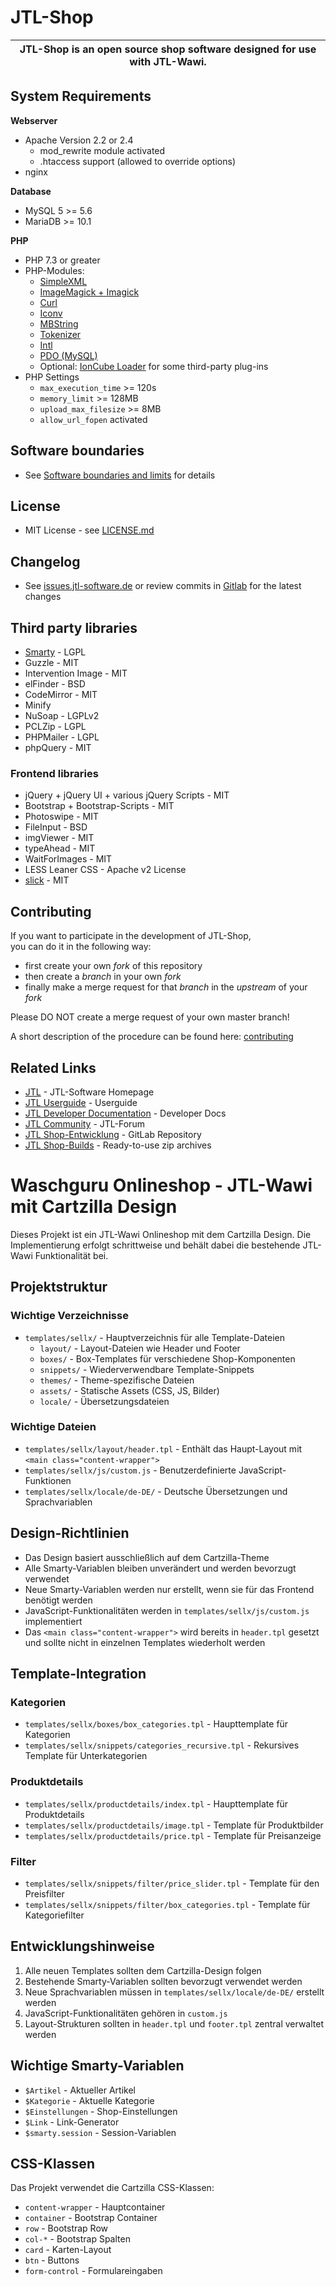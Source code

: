 # JTL-Shop

|**JTL-Shop** is an open source shop software designed for use with JTL-Wawi. |
|:-----------------:|

## System Requirements

**Webserver**
* Apache Version 2.2 or 2.4
	* mod_rewrite module activated
	* .htaccess support (allowed to override options)
* nginx
  
**Database** 
* MySQL 5 >= 5.6
* MariaDB >= 10.1

**PHP**
* PHP 7.3 or greater
* PHP-Modules: 
	* [SimpleXML](https://php.net/manual/en/book.simplexml.php)
	* [ImageMagick + Imagick](https://php.net/manual/en/book.imagick.php)
	* [Curl](https://php.net/manual/en/book.curl.php)
	* [Iconv](https://php.net/manual/en/book.iconv.php)
	* [MBString](https://php.net/manual/en/book.mbstring.php)
	* [Tokenizer](https://php.net/manual/en/book.tokenizer.php)
	* [Intl](https://www.php.net/manual/de/book.intl.php)
	* [PDO (MySQL)](https://php.net/manual/en/book.pdo.php)
	* Optional: [IonCube Loader](https://www.ioncube.com/loaders.php) for some third-party plug-ins
* PHP Settings
	* `max_execution_time` >= 120s
	* `memory_limit` >= 128MB
	* `upload_max_filesize` >= 8MB
	* `allow_url_fopen` activated

## Software boundaries
* See [Software boundaries and limits](https://jtl-url.de/limits) for details

## License 
* MIT License - see [LICENSE.md](LICENSE.md)

## Changelog
* See [issues.jtl-software.de](https://issues.jtl-software.de/issues?project=JTL-Shop) or review commits in [Gitlab](https://gitlab.com/jtl-software/jtl-shop/core) for the latest changes

## Third party libraries
* [Smarty](https://www.smarty.net/) - LGPL
* Guzzle - MIT
* Intervention Image - MIT
* elFinder - BSD
* CodeMirror - MIT
* Minify
* NuSoap - LGPLv2
* PCLZip - LGPL
* PHPMailer - LGPL
* phpQuery - MIT

### Frontend libraries
* jQuery + jQuery UI + various jQuery Scripts - MIT
* Bootstrap + Bootstrap-Scripts - MIT
* Photoswipe - MIT
* FileInput - BSD
* imgViewer - MIT
* typeAhead - MIT
* WaitForImages - MIT
* LESS Leaner CSS - Apache v2 License
* [slick](https://github.com/kenwheeler/slick/) - MIT

## Contributing

If you want to participate in the development of JTL-Shop,  
you can do it in the following way:

* first create your own *fork* of this repository
* then create a *branch* in your own *fork*
* finally make a merge request for that *branch* in the *upstream* of your *fork*

Please DO NOT create a merge request of your own master branch!

A short description of the procedure can be found here: 
[contributing](https://docs.jtl-shop.de/de/latest/shop_programming_tips/contributing.html)

## Related Links

* [JTL](https://www.jtl-software.de/) - JTL-Software Homepage
* [JTL Userguide](https://guide.jtl-software.de/) - Userguide
* [JTL Developer Documentation](https://docs.jtl-shop.de/) - Developer Docs
* [JTL Community](https://forum.jtl-software.de/) - JTL-Forum 
* [JTL Shop-Entwicklung](https://gitlab.com/jtl-software/jtl-shop/core) - GitLab Repository
* [JTL Shop-Builds](https://build.jtl-shop.de/) - Ready-to-use zip archives 

# Waschguru Onlineshop - JTL-Wawi mit Cartzilla Design

Dieses Projekt ist ein JTL-Wawi Onlineshop mit dem Cartzilla Design. Die Implementierung erfolgt schrittweise und behält dabei die bestehende JTL-Wawi Funktionalität bei.

## Projektstruktur

### Wichtige Verzeichnisse

- `templates/sellx/` - Hauptverzeichnis für alle Template-Dateien
  - `layout/` - Layout-Dateien wie Header und Footer
  - `boxes/` - Box-Templates für verschiedene Shop-Komponenten
  - `snippets/` - Wiederverwendbare Template-Snippets
  - `themes/` - Theme-spezifische Dateien
  - `assets/` - Statische Assets (CSS, JS, Bilder)
  - `locale/` - Übersetzungsdateien

### Wichtige Dateien

- `templates/sellx/layout/header.tpl` - Enthält das Haupt-Layout mit `<main class="content-wrapper">`
- `templates/sellx/js/custom.js` - Benutzerdefinierte JavaScript-Funktionen
- `templates/sellx/locale/de-DE/` - Deutsche Übersetzungen und Sprachvariablen

## Design-Richtlinien

- Das Design basiert ausschließlich auf dem Cartzilla-Theme
- Alle Smarty-Variablen bleiben unverändert und werden bevorzugt verwendet
- Neue Smarty-Variablen werden nur erstellt, wenn sie für das Frontend benötigt werden
- JavaScript-Funktionalitäten werden in `templates/sellx/js/custom.js` implementiert
- Das `<main class="content-wrapper">` wird bereits in `header.tpl` gesetzt und sollte nicht in einzelnen Templates wiederholt werden

## Template-Integration

### Kategorien
- `templates/sellx/boxes/box_categories.tpl` - Haupttemplate für Kategorien
- `templates/sellx/snippets/categories_recursive.tpl` - Rekursives Template für Unterkategorien

### Produktdetails
- `templates/sellx/productdetails/index.tpl` - Haupttemplate für Produktdetails
- `templates/sellx/productdetails/image.tpl` - Template für Produktbilder
- `templates/sellx/productdetails/price.tpl` - Template für Preisanzeige

### Filter
- `templates/sellx/snippets/filter/price_slider.tpl` - Template für den Preisfilter
- `templates/sellx/snippets/filter/box_categories.tpl` - Template für Kategoriefilter

## Entwicklungshinweise

1. Alle neuen Templates sollten dem Cartzilla-Design folgen
2. Bestehende Smarty-Variablen sollten bevorzugt verwendet werden
3. Neue Sprachvariablen müssen in `templates/sellx/locale/de-DE/` erstellt werden
4. JavaScript-Funktionalitäten gehören in `custom.js`
5. Layout-Strukturen sollten in `header.tpl` und `footer.tpl` zentral verwaltet werden

## Wichtige Smarty-Variablen

- `$Artikel` - Aktueller Artikel
- `$Kategorie` - Aktuelle Kategorie
- `$Einstellungen` - Shop-Einstellungen
- `$Link` - Link-Generator
- `$smarty.session` - Session-Variablen

## CSS-Klassen

Das Projekt verwendet die Cartzilla CSS-Klassen:
- `content-wrapper` - Hauptcontainer
- `container` - Bootstrap Container
- `row` - Bootstrap Row
- `col-*` - Bootstrap Spalten
- `card` - Karten-Layout
- `btn` - Buttons
- `form-control` - Formulareingaben
